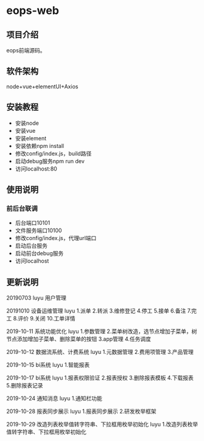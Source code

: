 # eops-web

## 项目介绍
eops前端源码。

## 软件架构
node+vue+elementUI+Axios


## 安装教程

* 安装node
* 安装vue
* 安装element
* 安装依赖npm install
* 修改config/index.js，build路径
* 启动debug服务npm run dev
* 访问localhost:80

## 使用说明
### 前后台联调
* 后台端口10101
* 文件服务端口10100
* 修改config/index.js，代理url端口
* 启动后台服务
* 启动前台debug服务
* 访问localhost
	
## 更新说明
20190703 luyu 用户管理

20191010 设备运维管理 luyu
1.派单
2.转派
3.维修登记
4.停工
5.接单
6.备注
7.完工
8.评价
9.关闭
10.工单详情

2019-10-11 系统功能优化 luyu
1.参数管理
2.菜单树改造，选节点增加子菜单，树节点添加增加子菜单、删除菜单的按钮
3.app管理
4.任务调度

2019-10-12 数据流系统、计费系统 luyu
1.元数据管理
2.费用项管理
3.产品管理

2019-10-15 bi系统 luyu
1.智能报表

2019-10-17 bi系统 luyu
1.报表权限验证
2.报表授权
3.删除报表模板
4.下载报表
5.删除报表记录

2019-10-24 通知消息 luyu
1.通知栏功能

2019-10-28 报表同步展示 luyu
1.报表同步展示
2.研发枚举框架

2019-10-29 改造列表枚举值转字符串、下拉框用枚举初始化 luyu
1.改造列表枚举值转字符串、下拉框用枚举初始化
